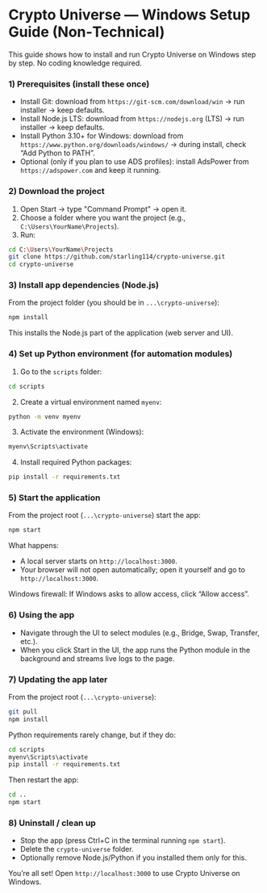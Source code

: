 # Crypto Universe — Windows Setup Guide (Non‑Technical)

This guide shows how to install and run Crypto Universe on Windows step by step. No coding knowledge required.

### 1) Prerequisites (install these once)
- Install Git: download from `https://git-scm.com/download/win` → run installer → keep defaults.
- Install Node.js LTS: download from `https://nodejs.org` (LTS) → run installer → keep defaults.
- Install Python 3.10+ for Windows: download from `https://www.python.org/downloads/windows/` → during install, check “Add Python to PATH”.
- Optional (only if you plan to use ADS profiles): install AdsPower from `https://adspower.com` and keep it running.

### 2) Download the project
1. Open Start → type "Command Prompt" → open it.
2. Choose a folder where you want the project (e.g., `C:\Users\YourName\Projects`).
3. Run:
```bash
cd C:\Users\YourName\Projects
git clone https://github.com/starling114/crypto-universe.git
cd crypto-universe
```

### 3) Install app dependencies (Node.js)
From the project folder (you should be in `...\crypto-universe`):
```bash
npm install
```
This installs the Node.js part of the application (web server and UI).

### 4) Set up Python environment (for automation modules)
1. Go to the `scripts` folder:
```bash
cd scripts
```
2. Create a virtual environment named `myenv`:
```bash
python -m venv myenv
```
3. Activate the environment (Windows):
```bash
myenv\Scripts\activate
```
4. Install required Python packages:
```bash
pip install -r requirements.txt
```

### 5) Start the application
From the project root (`...\crypto-universe`) start the app:
```bash
npm start
```
What happens:
- A local server starts on `http://localhost:3000`.
- Your browser will not open automatically; open it yourself and go to `http://localhost:3000`.

Windows firewall: If Windows asks to allow access, click “Allow access”.

### 6) Using the app
- Navigate through the UI to select modules (e.g., Bridge, Swap, Transfer, etc.).
- When you click Start in the UI, the app runs the Python module in the background and streams live logs to the page.

### 7) Updating the app later
From the project root (`...\crypto-universe`):
```bash
git pull
npm install
```
Python requirements rarely change, but if they do:
```bash
cd scripts
myenv\Scripts\activate
pip install -r requirements.txt
```
Then restart the app:
```bash
cd ..
npm start
```

### 8) Uninstall / clean up
- Stop the app (press Ctrl+C in the terminal running `npm start`).
- Delete the `crypto-universe` folder.
- Optionally remove Node.js/Python if you installed them only for this.

You’re all set! Open `http://localhost:3000` to use Crypto Universe on Windows.
